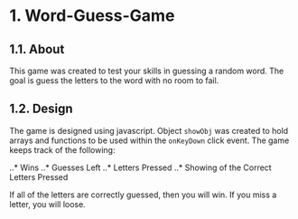 # 1. Word-Guess-Game

## 1.1. About

This game was created to test your skills in guessing a random word. The goal is guess the letters to the word with no room to fail. 

## 1.2. Design 
The game is designed using javascript. Object `showObj` was created to hold arrays and functions to be used within the `onKeyDown` click event. The game keeps track of the following:

..* Wins
..* Guesses Left
..* Letters Pressed
..* Showing of the Correct Letters Pressed

If all of the letters are correctly guessed, then you will win. If you miss a letter, you will loose. 